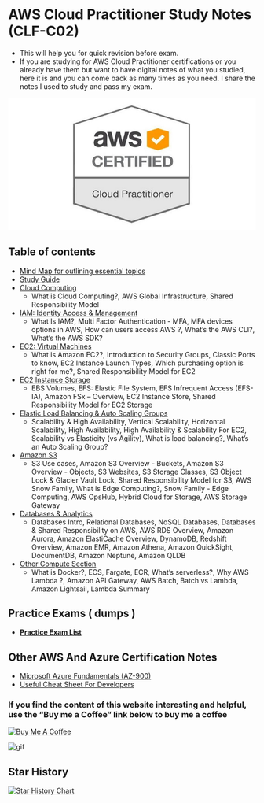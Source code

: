 # AWS Cloud Practitioner Study Notes (CLF-C02)

- This will help you for quick revision before exam.
- If you are studying for AWS Cloud Practitioner certifications or you already have them but want to have digital notes of what you studied, here it is and you can come back as many times as you need. I share the notes I used to study and pass my exam.

![Logo](./images/Cloud-Practitioner.png)

## Table of contents

- [Mind Map for outlining essential topics](https://kananinirav.com/mind-map-aws-ccp.html)
- [Study Guide](./study-guide.md)
- [Cloud Computing](./sections/cloud_computing.md)
  - What is Cloud Computing?, AWS Global Infrastructure, Shared Responsibility Model
- [IAM: Identity Access & Management](./sections/iam.md)
  - What Is IAM?, Multi Factor Authentication - MFA, MFA devices options in AWS, How can users access AWS ?, What’s the AWS CLI?, What’s the AWS SDK?
- [EC2: Virtual Machines](./sections/ec2.md)
  - What is Amazon EC2?, Introduction to Security Groups, Classic Ports to know, EC2 Instance Launch Types, Which purchasing option is right for me?, Shared Responsibility Model for EC2
- [EC2 Instance Storage](./sections/ec2_storage.md)
  - EBS Volumes, EFS: Elastic File System, EFS Infrequent Access (EFS-IA), Amazon FSx – Overview, EC2 Instance Store, Shared Responsibility Model for EC2 Storage
- [Elastic Load Balancing & Auto Scaling Groups](./sections/elb_asg.md)
  - Scalability & High Availability, Vertical Scalability, Horizontal Scalability, High Availability, High Availability & Scalability For EC2, Scalability vs Elasticity (vs Agility), What is load balancing?, What’s an Auto Scaling Group?
- [Amazon S3](./sections/s3.md)
  - S3 Use cases, Amazon S3 Overview - Buckets, Amazon S3 Overview - Objects, S3 Websites, S3 Storage Classes, S3 Object Lock & Glacier Vault Lock, Shared Responsibility Model for S3, AWS Snow Family, What is Edge Computing?, Snow Family - Edge Computing, AWS OpsHub, Hybrid Cloud for Storage, AWS Storage Gateway
- [Databases & Analytics](./sections/databases.md)
  - Databases Intro, Relational Databases, NoSQL Databases, Databases & Shared Responsibility on AWS, AWS RDS Overview, Amazon Aurora, Amazon ElastiCache Overview, DynamoDB, Redshift Overview, Amazon EMR, Amazon Athena, Amazon QuickSight, DocumentDB, Amazon Neptune, Amazon QLDB
- [Other Compute Section](./sections/other_compute.md)
  - What is Docker?, ECS, Fargate, ECR, What’s serverless?, Why AWS Lambda ?, Amazon API Gateway, AWS Batch, Batch vs Lambda, Amazon Lightsail, Lambda Summary

## Practice Exams ( dumps )

- **[Practice Exam List](https://kananinirav.com/practice-exam/exams.html)**

## Other AWS And Azure Certification Notes

- [Microsoft Azure Fundamentals (AZ-900)](https://certification.kananinirav.com/az-900-microsoft-azure-fundamentals/)
- [Useful Cheat Sheet For Developers](https://certification.kananinirav.com/cheat-sheets/)

### If you find the content of this website interesting and helpful, use the “Buy me a Coffee” link below to buy me a coffee

<a href="https://www.buymeacoffee.com/kananinirav" target="_blank"><img src="https://cdn.buymeacoffee.com/buttons/default-orange.png" alt="Buy Me A Coffee" height="41" width="174"></a>

![gif](https://media.giphy.com/media/gTURHJs4e2Ies/giphy.gif)

<div class="hide-star">

## Star History

[![Star History Chart](https://api.star-history.com/svg?repos=kananinirav/AWS-Certified-Cloud-Practitioner-Notes&type=Date)](https://star-history.com/#kananinirav/AWS-Certified-Cloud-Practitioner-Notes&Date)

</div>
